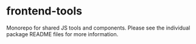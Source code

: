 # frontend-tools

Monorepo for shared JS tools and components. Please see the individual package README files for more information.